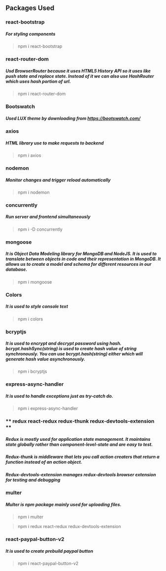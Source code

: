 ## Packages Used

### **react-bootstrap**

##### For styling components

> npm i react-bootstrap

### **react-router-dom**

##### Usd BrowserRouter because it uses HTML5 History API so it uses like push state and replace state. Instead of it we can also use HashRouter which uses hash portion of url.

> npm i react-router-dom

### **Bootswatch**

##### Used LUX theme by downloading from https://bootswatch.com/

### **axios**

##### HTML library use to make requests to backend

> npm i axios

### **nodemon**

##### Monitor changes and trigger reload automatically

> npm i nodemon

### **concurrently**

##### Run server and frontend simultaneously

> npm i -D concurrently

### **mongoose**

##### It is Object Data Modeling library for MongoDB and NodeJS. It is used to translate between objects in code and their representation in MongoDB. It allows us to create a model and schema for different resources in our database.

> npm i mongoose

### **Colors**

##### It is used to style console text

> npm i colors

### **bcryptjs**

##### It is used to encrypt and decrypt password using hash. **bcrypt.hashSync(string)** is used to create hash value of string _synchronously_. You can use bcrypt.hash(string) either which will generate hash value asynchronously.

> npm i bcryptjs

### **express-async-handler**

##### It is used to handle exceptions just as try-catch do.

> npm i express-async-handler

### ** redux react-redux redux-thunk redux-devtools-extension **

##### Redux is mostly used for application state management. It maintains state globally rather than component-level-state and are easy to test.

##### Redux-thunk is middleware that lets you call action creaters that return a function instead of an action object.

##### Redux-devtools-extension manages redux-devtools browser extension for testing and debugging

### **multer**

##### Multer is npm package mainly used for uploading files.

> npm i multer

> npm i redux react-redux redux-devtools-extension

### **react-paypal-button-v2**

##### It is used to create prebuild paypal button

> npm i react-paypal-button-v2
